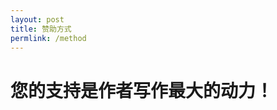 ```yaml
---
layout: post
title: 赞助方式
permlink: /method
---
```


您的支持是作者写作最大的动力！
==============================

